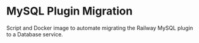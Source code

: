 # MySQL Plugin Migration

Script and Docker image to automate migrating the Railway MySQL plugin to a Database service.
